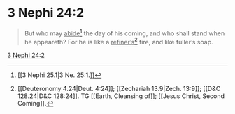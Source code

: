 # 3 Nephi 24:2

> But who may <u>abide</u>[^a] the day of his coming, and who shall stand when he appeareth? For he is like a <u>refiner’s</u>[^b] fire, and like fuller’s soap.

[3 Nephi 24:2](https://www.churchofjesuschrist.org/study/scriptures/bofm/3-ne/24?lang=eng&id=p2#p2)


[^a]: [[3 Nephi 25.1|3 Ne. 25:1.]]
[^b]: [[Deuteronomy 4.24|Deut. 4:24]]; [[Zechariah 13.9|Zech. 13:9]]; [[D&C 128.24|D&C 128:24]]. TG [[Earth, Cleansing of]]; [[Jesus Christ, Second Coming]].

